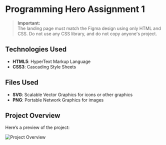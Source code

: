 # Programming Hero Assignment 1

> **Important:**  
> The landing page must match the Figma design using only HTML and CSS. Do not use any CSS library, and do not copy anyone's project.

## Technologies Used

- **HTML5**: HyperText Markup Language
- **CSS3**: Cascading Style Sheets

## Files Used

- **SVG**: Scalable Vector Graphics for icons or other graphics
- **PNG**: Portable Network Graphics for images

## Project Overview

Here’s a preview of the project:

![Project Overview](https://res.cloudinary.com/dogyg2j0h/image/upload/v1729440477/screencapture-stackmastery-github-io-assignment-1-2024-10-20-22_04_10_tfwnug.png)
